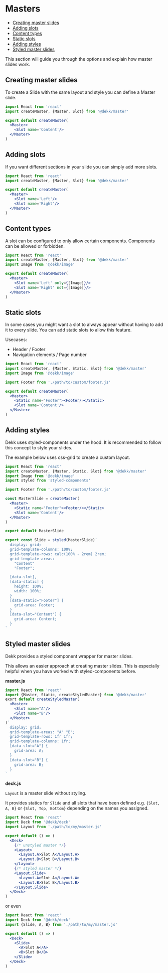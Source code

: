 # Masters


<!-- @import "[TOC]" {cmd="toc" depthFrom=2 depthTo=6 orderedList=false} -->
<!-- code_chunk_output -->

* [Creating master slides](#creating-master-slides)
* [Adding slots](#adding-slots)
* [Content types](#content-types)
* [Static slots](#static-slots)
* [Adding styles](#adding-styles)
* [Styled master slides](#styled-master-slides)

<!-- /code_chunk_output -->

This section will guide you through the options and explain how master slides work.

## Creating master slides

To create a Slide with the same layout and style you can define a Master slide.

```jsx
import React from 'react'
import createMaster, {Master, Slot} from '@dekk/master'

export default createMaster(
  <Master>
    <Slot name='Content'/>
  </Master>
)
```

## Adding slots

If you want different sections in your slide you can simply add more slots.

```jsx
import React from 'react'
import createMaster, {Master, Slot} from '@dekk/master'

export default createMaster(
  <Master>
    <Slot name='Left'/>
    <Slot name='Right'/>
  </Master>
)
```

## Content types

A slot can be configured to only allow certain components.
Components can be allowed or forbidden.

```jsx
import React from 'react'
import createMaster, {Master, Slot} from '@dekk/master'
import Image from '@dekk/image'

export default createMaster(
  <Master>
    <Slot name='Left' only={[Image]}/>
    <Slot name='Right' not={[Image]}/>
  </Master>
)
```

## Static slots

In some cases you might want a slot to always appear without having to add it to every slide.
You can add static slots to allow this feature.

Usecases:
  * Header / Footer
  * Navigation elements / Page number

```jsx
import React from 'react'
import createMaster, {Master, Static, Slot} from '@dekk/master'
import Image from '@dekk/image'

import Footer from './path/to/custom/footer.js'

export default createMaster(
  <Master>
    <Static name="Footer"><Footer/></Static>
    <Slot name='Content'/>
  </Master>
)
```

## Adding styles

Dekk uses styled-components under the hood.
It is recommended to follow this concept to style your slides.

The example below uses css-grid to create a custom layout.

```jsx
import React from 'react'
import createMaster, {Master, Static, Slot} from '@dekk/master'
import Image from '@dekk/image'
import styled from 'styled-components'

import Footer from './path/to/custom/footer.js'

const MasterSlide = createMaster(
  <Master>
    <Static name="Footer"><Footer/></Static>
    <Slot name='Content'/>
  </Master>
)

export default MasterSlide

export const Slide = styled(MasterSlide)`
  display: grid;
  grid-template-columns: 100%;
  grid-template-rows: calc(100% - 2rem) 2rem;
  grid-template-areas:
    "Content"
    "Footer";

  [data-slot],
  [data-static] {
    height: 100%;
    width: 100%;
  }
  [data-static="Footer"] {
    grid-area: Footer;
  }
  [data-slot="Content"] {
    grid-area: Content;
  }
`
```


## Styled master slides

Dekk provides a styled component wrapper for master slides.

This allows an easier approach at creating master slides.
This is especially helpful when you have worked with styled-components before.

**master.js**

```jsx
import React from 'react'
import {Master, Static, createStyledMaster} from '@dekk/master'
exort default createStyledMaster(
  <Master>
    <Slot name="A"/>
    <Slot name="B"/>
  </Master>
)`
  display: grid;
  grid-template-areas: "A" "B";
  grid-template-rows: 1fr 1fr;
  grid-template-columns: 1fr;
  [data-slot="A"] {
    grid-area: A;
  }
  [data-slot="B"] {
    grid-area: B;
  }
`
```

**deck.js**

`Layout` is a master slide without styling.

It provides statics for `Slide` and all slots that have been defined 
e.g. `{Slot, A, B}` or `{Slot, Top, Bottom}` depending on the names you
assigned.

```jsx
import React from 'react'
import Deck from '@dekk/deck'
import Layout from './path/to/my/master.js'

export default () => (
  <Deck>
    {/* unstyled master */}
    <Layout>
      <Layout.A>Slot A</Layout.A>
      <Layout.B>Slot B</Layout.B>
    </Layout>
    {/* styled master */}
    <Layout.Slide>
      <Layout.A>Slot A</Layout.A>
      <Layout.B>Slot B</Layout.B>
    </Layout.Slide>
  </Deck>
)
```

or even 

```jsx
import React from 'react'
import Deck from '@dekk/deck'
import {Slide, A, B} from './path/to/my/master.js'

export default () => (
  <Deck>
    <Slide>
      <A>Slot A</A>
      <B>Slot B</B>
    </Slide>
  </Deck>
)
```
